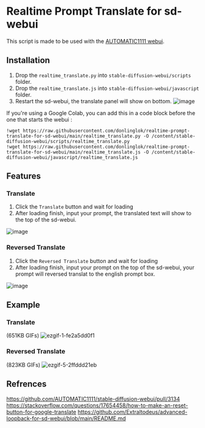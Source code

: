 # Realtime Prompt Translate for sd-webui

This script is made to be used with the [AUTOMATIC1111 webui](https://github.com/AUTOMATIC1111/stable-diffusion-webui).

## Installation
1. Drop the `realtime_translate.py` into `stable-diffusion-webui/scripts` folder.
2. Drop the `realtime_translate.js` into `stable-diffusion-webui/javascript` folder.
3. Restart the sd-webui, the translate panel will show on bottom.
![image](https://user-images.githubusercontent.com/6138806/197687618-ce757498-9d5e-418d-bd97-4a0a93e8a5ff.png)

If you're using a Google Colab, you can add this in a code block before the one that starts the webui :
```
!wget https://raw.githubusercontent.com/donlinglok/realtime-prompt-translate-for-sd-webui/main/realtime_translate.py -O /content/stable-diffusion-webui/scripts/realtime_translate.py
!wget https://raw.githubusercontent.com/donlinglok/realtime-prompt-translate-for-sd-webui/main/realtime_translate.js -O /content/stable-diffusion-webui/javascript/realtime_translate.js
```
## Features
### Translate
1. Click the `Translate` button and wait for loading
2. After loading finish, input your prompt, the translated text will show to the top of the sd-webui.

![image](https://user-images.githubusercontent.com/6138806/197688223-0f38a845-5b99-4293-bfd3-cacb5f6712ed.png)

### Reversed Translate
1. Click the `Reversed Translate` button and wait for loading
2. After loading finish, input your prompt on the top of the sd-webui, your prompt will reversed translat to the english prompt box.

![image](https://user-images.githubusercontent.com/6138806/197688135-6a500f70-077c-4845-8c01-98d9da2a6d7a.png)

## Example
### Translate
(651KB GIFs)
![ezgif-1-fe2a5dd0f1](https://user-images.githubusercontent.com/6138806/196651954-4a3b56fd-d461-4ea8-97ec-16a2efc3279d.gif)

### Reversed Translate
(823KB GIFs)
![ezgif-5-2ffddd21eb](https://user-images.githubusercontent.com/6138806/196863977-25e8347e-23bd-4ede-89ff-60b6f705a178.gif)

## Refrences
https://github.com/AUTOMATIC1111/stable-diffusion-webui/pull/3134
https://stackoverflow.com/questions/17654458/how-to-make-an-reset-button-for-google-translate
https://github.com/Extraltodeus/advanced-loopback-for-sd-webui/blob/main/README.md
